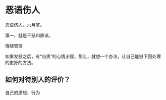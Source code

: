 # 恶语伤人

恶语伤人，六月寒。

第一，就是不怒和原谅。

情绪管理

如果发怒之后，有“自责”的心情出现，那么，就想一个办法，让自己能够下回处理的更好的方法。

## 如何对待别人的评价？

自己的思想、行为
